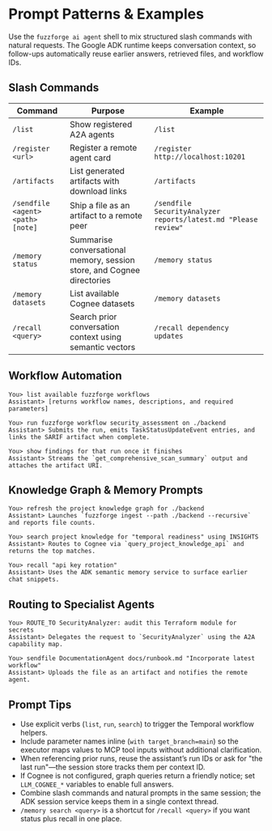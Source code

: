 # Prompt Patterns & Examples

Use the `fuzzforge ai agent` shell to mix structured slash commands with natural requests. The Google ADK runtime keeps conversation context, so follow-ups automatically reuse earlier answers, retrieved files, and workflow IDs.

## Slash Commands

| Command | Purpose | Example |
| --- | --- | --- |
| `/list` | Show registered A2A agents | `/list` |
| `/register <url>` | Register a remote agent card | `/register http://localhost:10201` |
| `/artifacts` | List generated artifacts with download links | `/artifacts` |
| `/sendfile <agent> <path> [note]` | Ship a file as an artifact to a remote peer | `/sendfile SecurityAnalyzer reports/latest.md "Please review"` |
| `/memory status` | Summarise conversational memory, session store, and Cognee directories | `/memory status` |
| `/memory datasets` | List available Cognee datasets | `/memory datasets` |
| `/recall <query>` | Search prior conversation context using semantic vectors | `/recall dependency updates` |

## Workflow Automation

```
You> list available fuzzforge workflows
Assistant> [returns workflow names, descriptions, and required parameters]

You> run fuzzforge workflow security_assessment on ./backend
Assistant> Submits the run, emits TaskStatusUpdateEvent entries, and links the SARIF artifact when complete.

You> show findings for that run once it finishes
Assistant> Streams the `get_comprehensive_scan_summary` output and attaches the artifact URI.
```

## Knowledge Graph & Memory Prompts

```
You> refresh the project knowledge graph for ./backend
Assistant> Launches `fuzzforge ingest --path ./backend --recursive` and reports file counts.

You> search project knowledge for "temporal readiness" using INSIGHTS
Assistant> Routes to Cognee via `query_project_knowledge_api` and returns the top matches.

You> recall "api key rotation"
Assistant> Uses the ADK semantic memory service to surface earlier chat snippets.
```

## Routing to Specialist Agents

```
You> ROUTE_TO SecurityAnalyzer: audit this Terraform module for secrets
Assistant> Delegates the request to `SecurityAnalyzer` using the A2A capability map.

You> sendfile DocumentationAgent docs/runbook.md "Incorporate latest workflow"
Assistant> Uploads the file as an artifact and notifies the remote agent.
```

## Prompt Tips

- Use explicit verbs (`list`, `run`, `search`) to trigger the Temporal workflow helpers.
- Include parameter names inline (`with target_branch=main`) so the executor maps values to MCP tool inputs without additional clarification.
- When referencing prior runs, reuse the assistant’s run IDs or ask for "the last run"—the session store tracks them per context ID.
- If Cognee is not configured, graph queries return a friendly notice; set `LLM_COGNEE_*` variables to enable full answers.
- Combine slash commands and natural prompts in the same session; the ADK session service keeps them in a single context thread.
- `/memory search <query>` is a shortcut for `/recall <query>` if you want status plus recall in one place.

